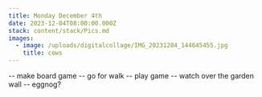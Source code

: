 ```yaml
---
title: Monday December 4th
date: 2023-12-04T08:00:00.000Z
stack: content/stack/Pics.md
images:
  - image: /uploads/digitalcollage/IMG_20231204_144645455.jpg
    title: cows
---
```


\-- make board game 
\-- go for walk 
\-- play game
\-- watch over the garden wall 
\-- eggnog?
